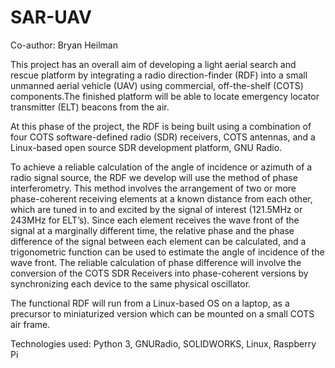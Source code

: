 # SAR-UAV
Co-author: Bryan Heilman

This project has an overall aim of developing a light aerial search and rescue platform by integrating a radio direction-finder (RDF) into a small unmanned aerial vehicle (UAV) using commercial, off-the-shelf (COTS) components.The finished platform will be able to locate emergency locator transmitter (ELT) beacons from the air.

At this phase of the project, the RDF is being built using a combination of four COTS software-defined radio (SDR) receivers, COTS antennas, and a Linux-based open source SDR development platform, GNU Radio.

To achieve a reliable calculation of the angle of incidence or azimuth of a radio signal source, the RDF we develop will use the method of phase interferometry. This method involves the arrangement of two or more phase-coherent receiving elements at a known distance from each other, which are tuned in to and excited by the signal of interest (121.5MHz or 243MHz for ELT’s). Since each element receives the wave front of the signal at a marginally different time, the relative phase and the phase difference of the signal between each element can be calculated, and a trigonometric function can be used to estimate the angle of incidence of the wave front. The reliable calculation of phase difference will involve the conversion of the COTS SDR Receivers into phase-coherent versions by synchronizing each device to the same physical oscillator.

The functional RDF will run from a Linux-based OS on a laptop, as a precursor to
miniaturized version which can be mounted on a small COTS air frame.

Technologies used: Python 3, GNURadio, SOLIDWORKS, Linux, Raspberry Pi


